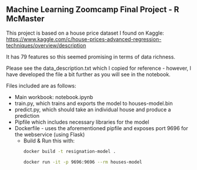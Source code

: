 ## Machine Learning Zoomcamp Final Project - R McMaster

This project is based on a house price dataset I found on Kaggle: https://www.kaggle.com/c/house-prices-advanced-regression-techniques/overview/description

It has 79 features so this seemed promising in terms of data richness.

Please see the data_description.txt which I copied for reference - however, I have developed the file a bit further as you will see in the notebook.

Files included are as follows:

* Main workbook: notebook.ipynb
* train.py, which trains and exports the model to houses-model.bin
* predict.py, which should take an individual house and produce a prediction
* Pipfile which includes necessary libraries for the model
* Dockerfile - uses the aforementioned pipfile and exposes port 9696 for the webservice (using Flask)
    * Build & Run this with: 
        ```bash
        docker build -t resignation-model .
        ```
        ```bash
        docker run -it -p 9696:9696 --rm houses-model
        ```
